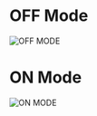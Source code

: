 # OFF Mode
![OFF MODE](https://user-images.githubusercontent.com/101619680/164429293-e16ab93a-286f-45e9-9613-9ce1d6efd335.png)


# ON Mode
![ON MODE](https://user-images.githubusercontent.com/101619680/164429316-245f4302-87a6-43ff-9462-116fbf44c2d8.png)



